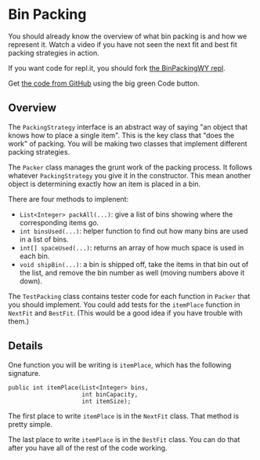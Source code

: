 # Bin Packing

You should already know the overview of what bin packing is and how we
represent it. Watch a video if you have not seen the next fit and best
fit packing strategies in action.

If you want code for repl.it, you should fork [the BinPackingWY
repl](https://repl.it/@maueroats/BinPackingWY). 

Get [the code from
GitHub](https://github.com/2020-2021-WY-AP-CS/bin-packing) using the
big green Code button. 

## Overview

The `PackingStrategy` interface is an abstract way of saying "an
object that knows how to place a single item". This is the key class
that "does the work" of packing. You will be making two classes that
implement different packing strategies.

The `Packer` class manages the grunt work of the packing process. It
follows whatever `PackingStrategy` you give it in the
constructor. This mean another object is determining exactly how an
item is placed in a bin.

There are four methods to implenent:

* `List<Integer> packAll(...)`: give a list of bins showing where the
  corresponding items go.
* `int binsUsed(...)`: helper function to find out how many bins are used in a
  list of bins.
* `int[] spaceUsed(...)`: returns an array of how much space is used in each bin.
* `void shipBin(...)`: a bin is shipped off, take the items in that
  bin out of the list, and remove the bin number as well (moving
  numbers above it down).

The `TestPacking` class contains tester code for each function in
`Packer` that you should implement. You could add tests for the
`itemPlace` function in `NextFit` and `BestFit`. (This would be a good
idea if you have trouble with them.)

## Details

One function you will be writing is `itemPlace`, which has the
following signature.

    public int itemPlace(List<Integer> bins,
                         int binCapacity,
                         int itemSize);


The first place to write `itemPlace` is in the `NextFit` class. That
method is pretty simple.

The last place to write `itemPlace` is in the `BestFit` class. You can
do that after you have all of the rest of the code working.

